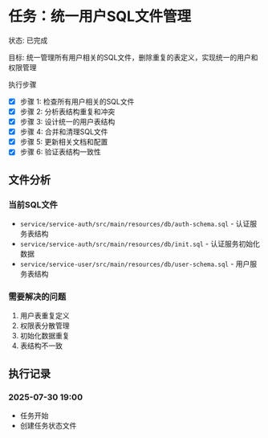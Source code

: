 # 任务：统一用户SQL文件管理
状态: 已完成

目标: 统一管理所有用户相关的SQL文件，删除重复的表定义，实现统一的用户和权限管理

执行步骤
- [x] 步骤 1: 检查所有用户相关的SQL文件
- [x] 步骤 2: 分析表结构重复和冲突
- [x] 步骤 3: 设计统一的用户表结构
- [x] 步骤 4: 合并和清理SQL文件
- [x] 步骤 5: 更新相关文档和配置
- [x] 步骤 6: 验证表结构一致性

## 文件分析

### 当前SQL文件
- `service/service-auth/src/main/resources/db/auth-schema.sql` - 认证服务表结构
- `service/service-auth/src/main/resources/db/init.sql` - 认证服务初始化数据
- `service/service-user/src/main/resources/db/user-schema.sql` - 用户服务表结构

### 需要解决的问题
1. 用户表重复定义
2. 权限表分散管理
3. 初始化数据重复
4. 表结构不一致

## 执行记录

### 2025-07-30 19:00
- 任务开始
- 创建任务状态文件 